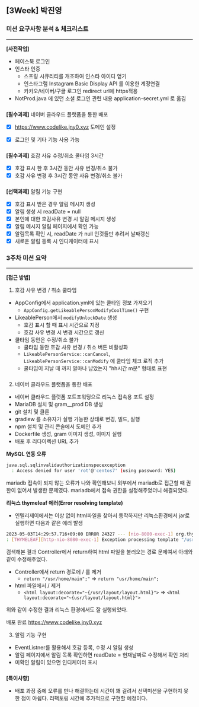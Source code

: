 ## [3Week] 박진영

### 미션 요구사항 분석 & 체크리스트

---  

**[사전작업]**
- 페이스북 로그인
- 인스타 인증
  - 스프링 시큐리티를 개조하여 인스타 아이디 얻기
  - 인스타그램 Instagram Basic Display API 를 이용한 계정연결
  - 카카오/네이버/구글 로그인 redirect url에 https적용
- NotProd.java 에 있던 소셜 로그인 관련 내용 application-secret.yml 로 옮김


###
**[필수과제]** 네이버 클라우드 플랫폼을 통한 배포
- [x] https://www.codelike.jny0.xyz 도메인 설정
- [x] 로그인 및 기타 기능 사용 가능


###
**[필수과제]** 호감 사유 수정/취소 쿨타임 3시간

- [x] 호감 표시 한 후 3시간 동안 사유 변경/취소 불가
- [x] 호감 사유 변경 후 3시간 동안 사유 변경/취소 불가

###
**[선택과제]** 알림 기능 구현
- [x] 호감 표시 받은 경우 알림 메시지 생성
- [x] 알림 생성 시 readDate = null
- [x] 본인에 대한 호감사유 변경 시 알림 메시지 생성
- [x] 알림 메시지 알림 페이지에서 확인 가능
- [x] 알림목록 확인 시, readDate 가 null 인것들만 추려서 날짜갱신
- [x] 새로운 알림 등록 시 인디케이터에 표시

###
### 3주차 미션 요약

---  

**[접근 방법]**


1. 호감 사유 변경 / 취소 쿨타임
- AppConfig에서 application.yml에 있는 쿨타임 정보 가져오기 
  - `AppConfig.getLikeablePersonModifyCoolTime()` 구현
- LikeablePerson에서 `modifyUnlockDate` 생성
  - 호감 표시 할 때 표시 시간으로 지정
  - 호감 사유 변경 시 변경 시간으로 갱신
- 쿨타임 동안은 수정/취소 불가
  - 쿨타임 동안 호감 사유 변경 / 취소 버튼 비활성화
  - `LikeablePersonService::canCancel`, `LikeablePersonService::canModify` 에 쿨타임 체크 로직 추가
  - 쿨타임이 지날 때 까지 얼마나 남았는지 "hh시간 m분" 형태로 표현

###
2. 네이버 클라우드 플랫폼을 통한 배포

- 네이버 클라우드 플랫폼 포트포워딩으로 리눅스 접속용 포트 설정
- MariaDB 설치 및 gram__prod DB 생성
- git 설치 및 클론
- gradlew 를 소유자가 실행 가능한 상태로 변경, 빌드, 실행
- npm 설치 및 관리 콘솔에서 도메인 추가
- Dockerfile 생성, gram 이미지 생성, 이미지 실행
- 배포 후 리다이렉션 URL 추가



**MySQL 연동 오류**
```bash
java.sql.sqlinvalidauthorizationspecexception 
  : Access denied for user 'rot'@'centos7' (using password: YES)
````
mariadb 접속이 되지 않는 오류가 나와 확인해보니 외부에서 mariadb로 접근할 때 권한이 없어서 발생한 문제였다.
mariadb에서 접속 권한을 설정해주었더니 해결되었다.


**리눅스 thymeleaf 에러(Error resolving template)**
- 인텔리제이에서는 이상 없이 html파일을 찾아서 동작하지만 리눅스환경에서 jar로 실행하면 다음과 같은 에러 발생
```bash
2023-05-03T14:29:57.716+09:00 ERROR 24327 --- [nio-8080-exec-1] org.thymeleaf.TemplateEngine             
: [THYMELEAF][http-nio-8080-exec-1] Exception processing template "/usr/home/main": Error resolving template [/usr/home/main], template might not exist or might not be accessible by any of the configured Template Resolvers
```
검색해본 결과 Controller에서 return하여 html 파일을 불러오는 경로 문제여서 아래와 같이 수정해주었다.
 - Controller에서 return 경로에 / 를 제거 
   - `return "/usr/home/main";"` => `return "usr/home/main";`
 - html 파일에서 / 제거 
   - `<html layout:decorate="~{/usr/layout/layout.html}">` => `<html layout:decorate="~{usr/layout/layout.html}">`

위와 같이 수정한 결과 리눅스 환경에서도 잘 실행되었다.

배포 완료
https://www.codelike.jny0.xyz 


3. 알림 기능 구현
- EventListner를 활용해서 호감 등록, 수정 시 알림 생성
- 알림 페이지에서 알림 목록 확인하면 readDate = 현재날짜로 수정해서 확인 처리
- 미확인 알림이 있으면 인디케이터 표시

###
**[특이사항]**
- 배포 과정 중에 오류를 만나 해결하는데 시간이 꽤 걸려서 선택미션을 구현하지 못한 점이 아쉽다.
리팩토링 시간에 추가적으로 구현할 예정이다.